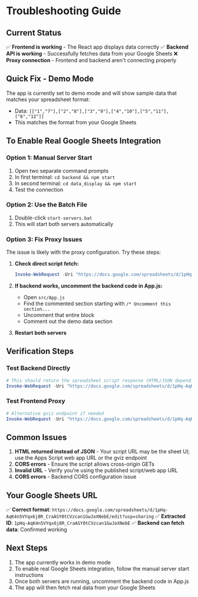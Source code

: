 # Troubleshooting Guide

## Current Status
✅ **Frontend is working** - The React app displays data correctly
✅ **Backend API is working** - Successfully fetches data from your Google Sheets
❌ **Proxy connection** - Frontend and backend aren't connecting properly

## Quick Fix - Demo Mode
The app is currently set to demo mode and will show sample data that matches your spreadsheet format:
- Data: `[["1","7"],["2","8"],["3","9"],["4","10"],["5","11"],["6","12"]]`
- This matches the format from your Google Sheets

## To Enable Real Google Sheets Integration

### Option 1: Manual Server Start
1. Open two separate command prompts
2. In first terminal: `cd backend && npm start`
3. In second terminal: `cd data_display && npm start`
4. Test the connection

### Option 2: Use the Batch File
1. Double-click `start-servers.bat`
2. This will start both servers automatically

### Option 3: Fix Proxy Issues
The issue is likely with the proxy configuration. Try these steps:

1. **Check direct script fetch:**
   ```powershell
   Invoke-WebRequest -Uri "https://docs.google.com/spreadsheets/d/1pHq-AqK4n5VYqx6j8R_CraASY0tCVzcan1GwJoXNebE/" -Method GET -Headers @{"Accept"="application/json"}
   ```

2. **If backend works, uncomment the backend code in App.js:**
   - Open `src/App.js`
   - Find the commented section starting with `/* Uncomment this section...`
   - Uncomment that entire block
   - Comment out the demo data section

3. **Restart both servers**

## Verification Steps

### Test Backend Directly
```powershell
# This should return the spreadsheet script response (HTML/JSON depending on script)
Invoke-WebRequest -Uri "https://docs.google.com/spreadsheets/d/1pHq-AqK4n5VYqx6j8R_CraASY0tCVzcan1GwJoXNebE/" -Method GET -Headers @{"Accept"="application/json"}
```

### Test Frontend Proxy
```powershell
# Alternative gviz endpoint if needed
Invoke-WebRequest -Uri "https://docs.google.com/spreadsheets/d/1pHq-AqK4n5VYqx6j8R_CraASY0tCVzcan1GwJoXNebE/gviz/tq?tqx=out:json" -Method GET
```

## Common Issues

1. **HTML returned instead of JSON** - Your script URL may be the sheet UI; use the Apps Script web app URL or the gviz endpoint
2. **CORS errors** - Ensure the script allows cross-origin GETs
3. **Invalid URL** - Verify you’re using the published script/web app URL
4. **CORS errors** - Backend CORS configuration issue

## Your Google Sheets URL
✅ **Correct format**: `https://docs.google.com/spreadsheets/d/1pHq-AqK4n5VYqx6j8R_CraASY0tCVzcan1GwJoXNebE/edit?usp=sharing`
✅ **Extracted ID**: `1pHq-AqK4n5VYqx6j8R_CraASY0tCVzcan1GwJoXNebE`
✅ **Backend can fetch data**: Confirmed working

## Next Steps
1. The app currently works in demo mode
2. To enable real Google Sheets integration, follow the manual server start instructions
3. Once both servers are running, uncomment the backend code in App.js
4. The app will then fetch real data from your Google Sheets
